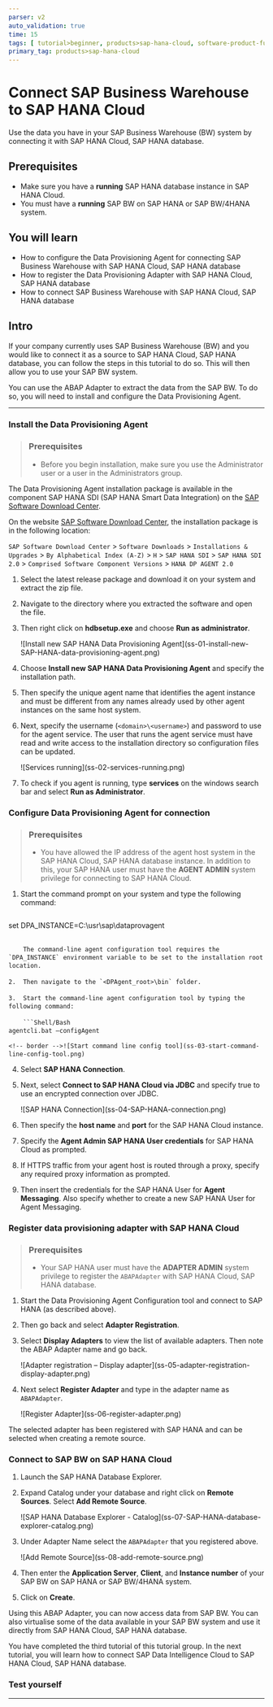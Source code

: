 ```yaml
---
parser: v2
auto_validation: true
time: 15
tags: [ tutorial>beginner, products>sap-hana-cloud, software-product-function>sap-hana-cloud\,-sap-hana-database]
primary_tag: products>sap-hana-cloud
---
```


# Connect SAP Business Warehouse to SAP HANA Cloud
<!-- description --> Use the data you have in your SAP Business Warehouse (BW) system by connecting it with SAP HANA Cloud, SAP HANA database.

## Prerequisites
- Make sure you have a **running** SAP HANA database instance in SAP HANA Cloud.
- You must have a **running** SAP BW on SAP HANA or SAP BW/4HANA system.


## You will learn
- How to configure the Data Provisioning Agent for connecting SAP Business Warehouse with SAP HANA Cloud, SAP HANA database
- How to register the Data Provisioning Adapter with SAP HANA Cloud, SAP HANA database
- How to connect SAP Business Warehouse with SAP HANA Cloud, SAP HANA database


## Intro
If your company currently uses SAP Business Warehouse (BW) and you would like to connect it as a source to SAP HANA Cloud, SAP HANA database, you can follow the steps in this tutorial to do so. This will then allow you to use your SAP BW system.

You can use the ABAP Adapter to extract the data from the SAP BW. To do so, you will need to install and configure the Data Provisioning Agent.


---

### Install the Data Provisioning Agent


> ### Prerequisites
>
> - Before you begin installation, make sure you use the Administrator user or a user in the Administrators group.

The Data Provisioning Agent installation package is available in the component SAP HANA SDI (SAP HANA Smart Data Integration) on the [SAP Software Download Center](https://support.sap.com/en/my-support/software-downloads.html).

On the website [SAP Software Download Center](https://support.sap.com/en/my-support/software-downloads.html), the installation package is in the following location:

`SAP Software Download Center` > `Software Downloads` > `Installations & Upgrades` > `By Alphabetical Index (A-Z)` > `H` > `SAP HANA SDI` > `SAP HANA SDI 2.0` > `Comprised Software Component Versions` > `HANA DP AGENT 2.0`

1.	Select the latest release package and download it on your system and extract the zip file.

2.	Navigate to the directory where you extracted the software and open the file.

3.	Then right click on **hdbsetup.exe** and choose **Run as administrator**.

    <!-- border -->![Install new SAP HANA Data Provisioning Agent](ss-01-install-new-SAP-HANA-data-provisioning-agent.png)

4.	Choose **Install new SAP HANA Data Provisioning Agent** and specify the installation path.

5.	Then specify the unique agent name that identifies the agent instance and must be different from any names already used by other agent instances on the same host system.

6.	Next, specify the username (`<domain>\<username>`) and password to use for the agent service. The user that runs the agent service must have read and write access to the installation directory so configuration files can be updated.

    <!-- border -->![Services running](ss-02-services-running.png)

7.	To check if you agent is running, type **services** on the windows search bar and select **Run as Administrator**.




### Configure Data Provisioning Agent for connection 


> ### Prerequisites
>
> - You have allowed the IP address of the agent host system in the SAP HANA Cloud, SAP HANA database instance. In addition to this, your SAP HANA user must have the **AGENT ADMIN** system privilege for connecting to SAP HANA Cloud.



1.	Start the command prompt on your system and type the following command:

    ```Shell/Bash
set DPA_INSTANCE=C:\usr\sap\dataprovagent
```

    The command-line agent configuration tool requires the `DPA_INSTANCE` environment variable to be set to the installation root location.

2.	Then navigate to the `<DPAgent_root>\bin` folder.

3.	Start the command-line agent configuration tool by typing the following command:

    ```Shell/Bash
agentcli.bat –configAgent
```

    <!-- border -->![Start command line config tool](ss-03-start-command-line-config-tool.png)

4.	Select **SAP HANA Connection**.

5.	Next, select **Connect to SAP HANA Cloud via JDBC** and specify true to use an encrypted connection over JDBC.

    <!-- border -->![SAP HANA Connection](ss-04-SAP-HANA-connection.png)

6.	Then specify the **host name** and **port** for the SAP HANA Cloud instance.

7.	Specify the **Agent Admin SAP HANA User credentials** for SAP HANA Cloud as prompted.

8.	If HTTPS traffic from your agent host is routed through a proxy, specify any required proxy information as prompted.

9.	Then insert the credentials for the SAP HANA User for **Agent Messaging**. Also specify whether to create a new SAP HANA User for Agent Messaging.





### Register data provisioning adapter with SAP HANA Cloud


> ### Prerequisites
>
> - Your SAP HANA user must have the **ADAPTER ADMIN** system privilege to register the `ABAPAdapter` with SAP HANA Cloud, SAP HANA database.

1.	Start the Data Provisioning Agent Configuration tool and connect to SAP HANA (as described above).

2. Then go back and select **Adapter Registration**.


3.	Select **Display Adapters** to view the list of available adapters. Then note the ABAP Adapter name and go back.

    <!-- border -->![Adapter registration – Display adapter](ss-05-adapter-registration-display-adapter.png)

4.	Next select **Register Adapter** and type in the adapter name as `ABAPAdapter`.

    <!-- border -->![Register Adapter](ss-06-register-adapter.png)

The selected adapter has been registered with SAP HANA and can be selected when creating a remote source.




### Connect to SAP BW on SAP HANA Cloud



1.	Launch the SAP HANA Database Explorer.

2.	Expand Catalog under your database and right click on **Remote Sources**. Select **Add Remote Source**.

    <!-- border -->![SAP HANA Database Explorer - Catalog](ss-07-SAP-HANA-database-explorer-catalog.png)

3.	Under Adapter Name select the `ABAPAdapter` that you registered above.

    <!-- border -->![Add Remote Source](ss-08-add-remote-source.png)

4.	Then enter the **Application Server**, **Client**, and **Instance number** of your SAP BW on SAP HANA or SAP BW/4HANA system.

5.	Click on **Create**.


Using this ABAP Adapter, you can now access data from SAP BW. You can also virtualise some of the data available in your SAP BW system and use it directly from SAP HANA Cloud, SAP HANA database.

You have completed the third tutorial of this tutorial group. In the next tutorial, you will learn how to connect SAP Data Intelligence Cloud to SAP HANA Cloud, SAP HANA database.




### Test yourself






---
